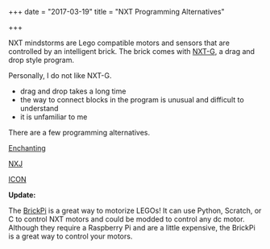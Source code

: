 +++
date = "2017-03-19"
title = "NXT Programming Alternatives"

+++

NXT mindstorms are Lego compatible motors and sensors that are controlled by an intelligent brick. The brick comes with [NXT-G](https://www.lego.com/en-us/mindstorms/downloads/nxt-software-download), a drag and drop style program.

Personally, I do not like NXT-G.

- drag and drop takes a long time
- the way to connect blocks in the program is unusual and difficult to understand
- it is unfamiliar to me

There are a few programming alternatives.

[Enchanting](http://enchanting.robotclub.ab.ca/tiki-index.php)

[NXJ](http://www.lejos.org/nxj.php)


[ICON](http://www.teamhassenplug.org/NXT/ICON/)


**Update:**

The [BrickPi](https://www.dexterindustries.com/brickpi/) is a great way to motorize LEGOs! It can use Python, Scratch, or C to control NXT motors and could be modded to control any dc motor. Although they require a Raspberry Pi and are a little expensive, the BrickPi is a great way to control your motors.

